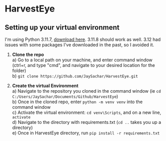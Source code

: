 # HarvestEye

## Setting up your virtual environment
I'm using Python 3.11.7, [download here](https://www.python.org/downloads/release/python-3117/). 3.11.8 should work as well. 3.12 had issues with some packages I've downloaded in the past, so I avoided it.

1. **Clone the repo**  
   a) Go to a local path on your machine, and enter command window (ctrl+r, and type "cmd", and navigate to your desired location for the folder)  
   b) `git clone https://github.com/JaySachar/HarvestEye.git`

2. **Create the virtual Environment**  
   a) Navigate to the repository you cloned in the command window (ie `cd C:/Users/JaySachar/Documents/Github/HarvestEye`)  
   b) Once in the cloned repo, enter `python -m venv venv` into the command window  
   c) Activate the virtual environment: `cd venv\Scripts`, and on a new line, `activate`  
   d) Navigate to the directory with requirements.txt (`cd ..` takes you up a directory)  
   e) Once in HarvestEye directory, run `pip install -r requirements.txt`
